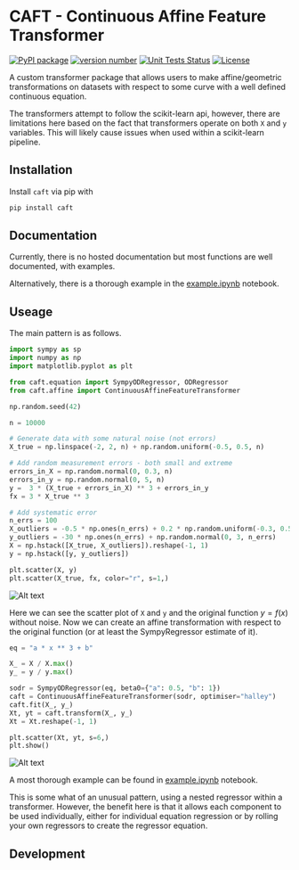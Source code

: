 # CAFT - Continuous Affine Feature Transformer

[![PyPI package](https://img.shields.io/badge/pip%20install-caft-brightgreen)](https://pypi.org/project/caft) [![version number](https://img.shields.io/pypi/v/example-pypi-package?color=green&label=version)](https://github.com/tomchen/example_pypi_package/releases) [![Unit Tests Status](https://github.com/joshdunnlime/caft/actions/workflows/test.yml/badge.svg)](https://github.com/joshdunnlime/caft/actions)
 [![License](https://img.shields.io/github/license/tomchen/example_pypi_package)](https://github.com/tomchen/example_pypi_package/blob/main/LICENSE)

A custom transformer package that allows users to make affine/geometric transformations on datasets with respect to some curve with a well defined continuous equation.

The transformers attempt to follow the scikit-learn api, however, there are limitations here based on the fact that transformers operate on both `X` and `y` variables. This will likely cause issues when used within a scikit-learn pipeline.

## Installation

Install `caft` via pip with

```bash
pip install caft
```

## Documentation

Currently, there is no hosted documentation but most functions are well documented, with examples.

Alternatively, there is a thorough example in the [example.ipynb](./example.ipynb) notebook.

## Useage

The main pattern is as follows.

```python
import sympy as sp
import numpy as np
import matplotlib.pyplot as plt

from caft.equation import SympyODRegressor, ODRegressor
from caft.affine import ContinuousAffineFeatureTransformer

np.random.seed(42)

n = 10000

# Generate data with some natural noise (not errors)
X_true = np.linspace(-2, 2, n) + np.random.uniform(-0.5, 0.5, n)

# Add random measurement errors - both small and extreme
errors_in_X = np.random.normal(0, 0.3, n)
errors_in_y = np.random.normal(0, 5, n)
y =  3 * (X_true + errors_in_X) ** 3 + errors_in_y
fx = 3 * X_true ** 3

# Add systematic error
n_errs = 100
X_outliers = -0.5 * np.ones(n_errs) + 0.2 * np.random.uniform(-0.3, 0.5, n_errs)
y_outliers = -30 * np.ones(n_errs) + np.random.normal(0, 3, n_errs)
X = np.hstack([X_true, X_outliers]).reshape(-1, 1)
y = np.hstack([y, y_outliers])

plt.scatter(X, y)
plt.scatter(X_true, fx, color="r", s=1,)
```

![Alt text](./img/fx_scatter_plot.png)


Here we can see the scatter plot of `X` and `y` and the original function $y = f(x)$ without noise. Now we can create an affine transformation with respect to the original function (or at least the SympyRegressor estimate of it).


```python
eq = "a * x ** 3 + b"

X_ = X / X.max()
y_ = y / y.max()

sodr = SympyODRegressor(eq, beta0={"a": 0.5, "b": 1})
caft = ContinuousAffineFeatureTransformer(sodr, optimiser="halley")
caft.fit(X_, y_)
Xt, yt = caft.transform(X_, y_)
Xt = Xt.reshape(-1, 1)

plt.scatter(Xt, yt, s=6,)
plt.show()
```

![Alt text](./img/affine_transformed_scatter.png)

A most thorough example can be found in [example.ipynb](./example.ipynb) notebook.

This is some what of an unusual pattern, using a nested regressor within a transformer. However, the benefit here is that it allows each component to be used individually, either for individual equation regression or by rolling your own regressors to create the regressor equation.

## Development

